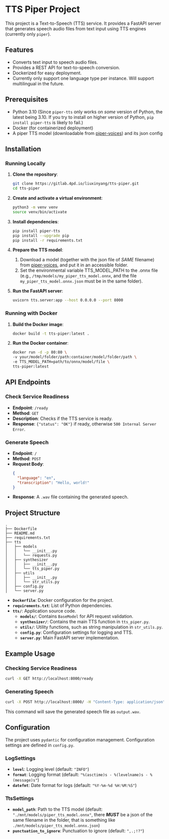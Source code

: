 
# TTS Piper Project

This project is a Text-to-Speech (TTS) service. It provides a FastAPI server that generates speech audio files from text input using TTS engines (currently only `piper`).

## Features

- Converts text input to speech audio files.
- Provides a REST API for text-to-speech conversion.
- Dockerized for easy deployment.
- Currently only support one language type per instance. Will support multilingual in the future.

## Prerequisites

- Python 3.10 (Since `piper-tts` only works on *some* version of Python, the latest being 3.10. If you try to install on higher version of Python, `pip install piper-tts` is likely to fail.)
- Docker (for containerized deployment)
- A piper TTS model (downloadable from [piper-voices](https://huggingface.co/rhasspy/piper-voices)) and its json config

## Installation

### Running Locally

1. **Clone the repository**:
   ```bash
   git clone https://gitlab.4pd.io/liuxinyang/tts-piper.git
   cd tts-piper
   ```

2. **Create and activate a virtual environment**:
   ```bash
   python3 -m venv venv
   source venv/bin/activate
   ```

3. **Install dependencies**:
   ```bash
   pip install piper-tts
   pip install --upgrade pip
   pip install -r requirements.txt
   ```

4. **Prepare the TTS model**:
   1. Download a model (together with the json file of *SAME* filename) from [piper-voices](https://huggingface.co/rhasspy/piper-voices), and put it in an accessible folder. 
   2. Set the environmental variable TTS_MODEL_PATH to the .onnx file (e.g., `/tmp/models/my_piper_tts_model.onnx`, and the file `my_piper_tts_model.onnx.json` must be in the same folder).

5. **Run the FastAPI server**:
   ```bash
   uvicorn tts.server:app --host 0.0.0.0 --port 8000
   ```

### Running with Docker

1. **Build the Docker image**:
   ```bash
   docker build -t tts-piper:latest .
   ```

2. **Run the Docker container**:
   ```bash
   docker run -d -p 80:80 \
   -v your/model/folder/path:container/model/folder/path \
   -e TTS_MODEL_PATH=path/to/onnx/model/file \
   tts-piper:latest
   ```

## API Endpoints

### Check Service Readiness

- **Endpoint**: `/ready`
- **Method**: `GET`
- **Description**: Checks if the TTS service is ready.
- **Response**: `{"status": "OK"}` if ready, otherwise `500 Internal Server Error`.

### Generate Speech

- **Endpoint**: `/`
- **Method**: `POST`
- **Request Body**:
  ```json
  {
    "language": "en",
    "transcription": "Hello, world!"
  }
  ```
- **Response**: A `.wav` file containing the generated speech.

## Project Structure

```plaintext
.
├── Dockerfile
├── README.md
├── requirements.txt
├── tts
│   ├── models
│   │   └── __init__.py
│   │   └── requests.py
│   ├── synthesizer
│   │   ├── __init__.py
│   │   └── tts_piper.py
│   ├── utils
│   │   ├── __init__.py
│   │   └── str_utils.py
│   ├── config.py
│   └── server.py
```

- **`Dockerfile`**: Docker configuration for the project.
- **`requirements.txt`**: List of Python dependencies.
- **`tts/`**: Application source code.
  - **`models/`**: Contains `BaseModel` for API request validation.
  - **`synthesizer/`**: Contains the main TTS function in `tts_piper.py`.
  - **`utils/`**: Utility functions, such as string manipulation in `str_utils.py`.
  - **`config.py`**: Configuration settings for logging and TTS.
  - **`server.py`**: Main FastAPI server implementation.

## Example Usage

### Checking Service Readiness

```bash
curl -X GET http://localhost:8000/ready
```

### Generating Speech

```bash
curl -X POST http://localhost:8000/ -H "Content-Type: application/json" -d '{"language": "en", "transcription": "Hello, world!"}' --output output.wav
```

This command will save the generated speech file as `output.wav`.

## Configuration

The project uses `pydantic` for configuration management. Configuration settings are defined in `config.py`.

### LogSettings

- **`level`**: Logging level (default: `"INFO"`)
- **`format`**: Logging format (default: `"%(asctime)s - %(levelname)s - %(message)s"`)
- **`datefmt`**: Date format for logs (default: `"%Y-%m-%d %H:%M:%S"`)

### TtsSettings

- **`model_path`**: Path to the TTS model (default: `"./mnt/models/piper_tts_model.onnx"`, there ***MUST*** be a json of the same filename in the folder, that is something like `./mnt/models/piper_tts_model.onnx.json`)
- **`punctuation_to_ignore`**: Punctuation to ignore (default: `",.;!?"`)
